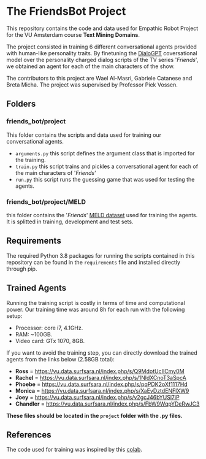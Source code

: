 # The FriendsBot Project
This repository contains the code and data used for Empathic Robot Project for the VU Amsterdam course **Text Mining Domains**.

The project consisted in training 6 different conversational agents provided with human-like personality traits. By finetuning the [DialoGPT](https://github.com/microsoft/DialoGPT) coversational model over the personality charged dialog scripts of the TV series '*Friends*', we obtained an agent for each of the main characters of the show.

The contributors to this project are Wael Al-Masri, Gabriele Catanese and Breta Micha.
The project was supervised by Professor Piek Vossen.

## Folders
### friends_bot/project
This folder contains the scripts and data used for training our conversational agents.

* `arguments.py` this script defines the argument class that is imported for the training.
* `train.py` this script trains and pickles a conversational agent for each of the main characters of '*Friends*'
* `run.py` this script runs the guessing game that was used for testing the agents.

### friends_bot/project/MELD
this folder contains the '*Friends*' [MELD dataset](https://github.com/declare-lab/MELD) used for training the agents. It is splitted in training, development and test sets.

## Requirements
The required Python 3.8 packages for running the scripts contained in this repository can be found in the `requirements` file and installed directly through pip.

## Trained Agents
Running the training script is costly in terms of time and computational power. Our training time was around 8h for each run with the following setup:  
* Processor: core i7, 4.1GHz.
* RAM: ~100GB.
* Video card: GTx 1070, 8GB.  

If you want to avoid the training step, you can directly download the trained agents from the links below (2.58GB total):
* **Ross** = https://vu.data.surfsara.nl/index.php/s/Q9MdptUcIICmy0M
* **Rachel** = https://vu.data.surfsara.nl/index.php/s/1NldXCnoT3aSpcA
* **Phoebe** = https://vu.data.surfsara.nl/index.php/s/pqPDK2oXf1117Hd
* **Monica** = https://vu.data.surfsara.nl/index.php/s/XaEvDztdENFlXW9
* **Joey** = https://vu.data.surfsara.nl/index.php/s/v2gcJ46bYUSl7iP
* **Chandler** = https://vu.data.surfsara.nl/index.php/s/FbW9WqpYDeRwJC3

**These files should be located in the `project` folder with the .py files.**

## References
The code used for training was inspired by this [colab](https://colab.research.google.com/drive/15wa925dj7jvdvrz8_z3vU7btqAFQLVlG#scrollTo=78afhsngLZMw).

